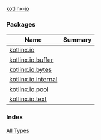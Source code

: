 [kotlinx-io](./index.md)

### Packages

| Name | Summary |
|---|---|
| [kotlinx.io](kotlinx.io/index.md) |  |
| [kotlinx.io.buffer](kotlinx.io.buffer/index.md) |  |
| [kotlinx.io.bytes](kotlinx.io.bytes/index.md) |  |
| [kotlinx.io.internal](kotlinx.io.internal.md) |  |
| [kotlinx.io.pool](kotlinx.io.pool/index.md) |  |
| [kotlinx.io.text](kotlinx.io.text/index.md) |  |

### Index

[All Types](alltypes/index.md)
